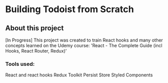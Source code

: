 # Building Todoist from Scratch

## About this project

[In Progress]
This project was created to train React hooks and many other concepts learned on the Udemy course: 'React - The Complete Guide (incl Hooks, React Router, Redux)'

### Tools used:

React and react hooks
Redux Toolkit
Persist Store
Styled Components
